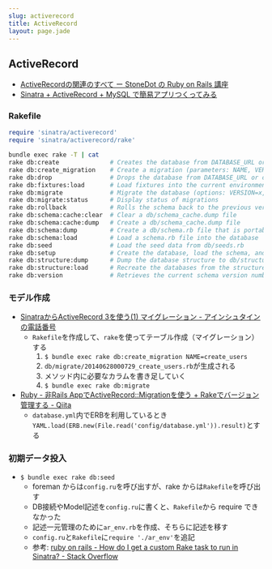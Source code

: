 ```yaml
---
slug: activerecord
title: ActiveRecord
layout: page.jade
---
```


## ActiveRecord

- [ActiveRecordの関連のすべて ー StoneDot の Ruby on Rails 講座](http://www.stonedot.com/lecture6.html)
- [Sinatra + ActiveRecord + MySQL で簡易アプリつくってみる](http://www.vincentina.net/?p=4782)

### Rakefile

```ruby
require 'sinatra/activerecord'
require 'sinatra/activerecord/rake'
```

```bash
bundle exec rake -T | cat
rake db:create              # Creates the database from DATABASE_URL or config/database.yml for the current RAILS_ENV (use db:create:all to create all databases in the config)
rake db:create_migration    # Create a migration (parameters: NAME, VERSION)
rake db:drop                # Drops the database from DATABASE_URL or config/database.yml for the current RAILS_ENV (use db:drop:all to drop all databases in the config)
rake db:fixtures:load       # Load fixtures into the current environment's database
rake db:migrate             # Migrate the database (options: VERSION=x, VERBOSE=false, SCOPE=blog)
rake db:migrate:status      # Display status of migrations
rake db:rollback            # Rolls the schema back to the previous version (specify steps w/ STEP=n)
rake db:schema:cache:clear  # Clear a db/schema_cache.dump file
rake db:schema:cache:dump   # Create a db/schema_cache.dump file
rake db:schema:dump         # Create a db/schema.rb file that is portable against any DB supported by AR
rake db:schema:load         # Load a schema.rb file into the database
rake db:seed                # Load the seed data from db/seeds.rb
rake db:setup               # Create the database, load the schema, and initialize with the seed data (use db:reset to also drop the database first)
rake db:structure:dump      # Dump the database structure to db/structure.sql
rake db:structure:load      # Recreate the databases from the structure.sql file
rake db:version             # Retrieves the current schema version number
```

### モデル作成
- [SinatraからActiveRecord 3を使う(1) マイグレーション - アインシュタインの電話番号](http://blog.ruedap.com/2011/04/16/ruby-sinatra-active-record-3-migrate)
    - `Rakefile`を作成して、`rake`を使ってテーブル作成（マイグレーション）する
        1. `$ bundle exec rake db:create_migration NAME=create_users`
        1. `db/migrate/20140628000729_create_users.rb`が生成される
        1. メソッド内に必要なカラムを書き足していく
        1. `$ bundle exec rake db:migrate`
- [Ruby - 非Rails AppでActiveRecord::Migrationを使う + Rakeでバージョン管理する - Qiita](http://qiita.com/foloinfo/items/6ecfe3c5fd1b56f1dceb)
    - `database.yml`内でERBを利用しているとき`YAML.load(ERB.new(File.read('config/database.yml')).result)`とする

### 初期データ投入
- `$ bundle exec rake db:seed`
    - foreman からは`config.ru`を呼び出すが、rake からは`Rakefile`を呼び出す
    - DB接続やModel記述を`config.ru`に書くと、`Rakefile`から require できなかった
    - 記述一元管理のために`ar_env.rb`を作成、そちらに記述を移す
    - `config.ru`と`Rakefile`に`require './ar_env'`を追記
    - 参考: [ruby on rails - How do I get a custom Rake task to run in Sinatra? - Stack Overflow](http://stackoverflow.com/questions/20081457/how-do-i-get-a-custom-rake-task-to-run-in-sinatra)
